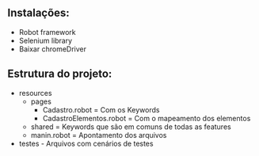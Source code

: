 ## Instalações:

  - Robot framework
  - Selenium library
  - Baixar chromeDriver

## Estrutura do projeto:

- resources
    - pages
      - Cadastro.robot = Com os Keywords
      - CadastroElementos.robot = Com o mapeamento dos elementos 
    - shared = Keywords que são em comuns de todas as features
    - manin.robot =  Apontamento dos arquivos
- testes - Arquivos com cenários de testes
